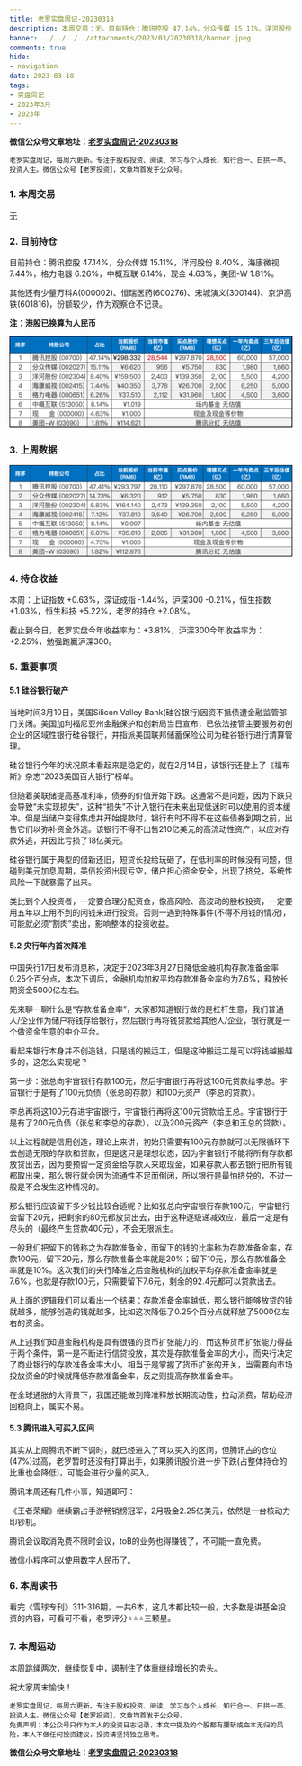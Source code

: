 ```yaml
---
title: 老罗实盘周记-20230318
description: 本周交易：无。目前持仓：腾讯控股 47.14%，分众传媒 15.11%，洋河股份 8.40%，海康微视 7.44%，格力电器 6.26%，中概互联 6.14%，现金 4.63%，美团-W 1.81%。其他还有少量万科A(000002)、恒瑞医药(600276)、宋城演义(300144)、京沪高铁(601816)，份额较少，作为观察仓不记录。
banner: ../../../../attachments/2023/03/20230318/banner.jpeg
comments: true
hide:
- navigation
date: 2023-03-18
tags:
- 实盘周记
- 2023年3月
- 2023年
---
```


__微信公众号文章地址：[老罗实盘周记-20230318](https://mp.weixin.qq.com/s/Rojo9r_IegKqowcntdSv8g)__

```
老罗实盘周记，每周六更新。专注于股权投资、阅读、学习与个人成长，知行合一、日拱一卒、投资人生。微信公众号【老罗投资】，文章均首发于公众号。
```

### 1. 本周交易

无

### 2. 目前持仓

目前持仓：腾讯控股 47.14%，分众传媒 15.11%，洋河股份 8.40%，海康微视 7.44%，格力电器 6.26%，中概互联 6.14%，现金 4.63%，美团-W 1.81%。

其他还有少量万科A(000002)、恒瑞医药(600276)、宋城演义(300144)、京沪高铁(601816)，份额较少，作为观察仓不记录。

**注：港股已换算为人民币**

![目前持仓](../../../attachments/2023/03/20230318/1.png)

### 3. 上周数据

![上周数据](../../../attachments/2023/03/20230318/2.png)

### 4. 持仓收益

本周：上证指数 +0.63%，深证成指 -1.44%，沪深300 -0.21%，恒生指数 +1.03%，恒生科技 +5.22%，老罗的持仓 <span class="red">+2.08%</span>。

截止到今日，老罗实盘今年收益率为：<span class="red">+3.81%</span>，沪深300今年收益率为：<span class="red">+2.25%</span>，勉强跑赢沪深300。

### 5. 重要事项

#### 5.1 硅谷银行破产

当地时间3月10日，美国Silicon Valley Bank(硅谷银行)因资不抵债遭金融监管部门关闭。美国加利福尼亚州金融保护和创新局当日宣布，已依法接管主要服务初创企业的区域性银行硅谷银行，并指派美国联邦储蓄保险公司为硅谷银行进行清算管理。

硅谷银行今年的状况原本看起来是稳定的，就在2月14日，该银行还登上了《福布斯》杂志“2023美国百大银行”榜单。

但随着美联储提高基准利率，债券的价值开始下跌。这通常不是问题，因为下跌只会导致“未实现损失”，这种“损失”不计入银行在未来出现低迷时可以使用的资本缓冲。但是当储户变得焦虑并开始提款时，银行有时不得不在这些债券到期之前，出售它们以弥补资金外逃。该银行不得不出售210亿美元的高流动性资产，以应对存款外逃，并因此亏损了18亿美元。

硅谷银行属于典型的借新还旧，短贷长投给玩砸了，在低利率的时候没有问题，但碰到美元加息周期，美债投资出现亏空，储户担心资金安全，出现了挤兑，系统性风险一下就暴露了出来。

类比到个人投资者，一定要合理分配资金，像高风险、高波动的股权投资，一定要用五年以上用不到的闲钱来进行投资。否则一遇到特殊事件(不得不用钱的情况)，可能就必须“割肉”卖出，影响整体的投资收益。

#### 5.2 央行年内首次降准

中国央行17日发布消息称，决定于2023年3月27日降低金融机构存款准备金率0.25个百分点，本次下调后，金融机构加权平均存款准备金率约为7.6%，释放长期资金5000亿左右。

先来聊一聊什么是“存款准备金率”，大家都知道银行做的是杠杆生意，我们普通人/企业作为储户将钱存给银行，然后银行再将钱贷款给其他人/企业，银行就是一个做资金生意的中介平台。

看起来银行本身并不创造钱，只是钱的搬运工，但是这种搬运工是可以将钱越搬越多的，这怎么实现呢？

第一步：张总向宇宙银行存款100元，然后宇宙银行再将这100元贷款给李总。宇宙银行于是有了100元负债（张总的存款）和100元资产（李总的贷款）。

李总再将这100元存进宇宙银行，宇宙银行再将这100元贷款给王总。宇宙银行于是有了200元负债（张总和李总的存款），以及200元资产（李总和王总的贷款）。

以上过程就是信用创造，理论上来讲，初始只需要有100元存款就可以无限循环下去创造无限的存款和贷款，但是这只是理想状态，因为宇宙银行不能将所有存款都放贷出去，因为要预留一定资金给存款人来取现金，如果存款人都去银行把所有钱都取出来，那么银行就会因为流通性不足而倒闭，所以银行是最怕挤兑的，不过一般是不会发生这种情况的。

那么银行应该留下多少钱比较合适呢？比如张总向宇宙银行存款100元，宇宙银行会留下20元，把剩余的80元都放贷出去，由于这种逐级递减效应，最后一定是有尽头的（最终产生贷款400元），不会无限派生。

一般我们把留下的钱称之为存款准备金，而留下的钱的比率称为存款准备金率，存款100元，留下20元，那么存款准备金率就是20%；留下10元，那么存款准备金率就是10%。这次我们的央行降准之后金融机构的加权平均存款准备金率就是7.6%，也就是存款100元，只需要留下7.6元，剩余的92.4元都可以贷款出去。

从上面的逻辑我们可以看出一个结果：存款准备金率越低，那么银行能够放贷的钱就越多，能够创造的钱就越多，比如这次降低了0.25个百分点就释放了5000亿左右的资金。

从上述我们知道金融机构是具有很强的货币扩张能力的，而这种货币扩张能力得益于两个条件，第一是不断进行信贷投放，其次是存款准备金率的大小，而央行决定了商业银行的存款准备金率大小，相当于是掌握了货币扩张的开关，当需要向市场投放资金的时候就降低存款准备金率，反之则提高存款准备金率。

在全球通胀的大背景下，我国还能做到降准释放长期流动性，拉动消费，帮助经济回稳向上，属实不易。

#### 5.3 腾讯进入可买入区间

其实从上周腾讯不断下调时，就已经进入了可以买入的区间，但腾讯占的仓位(47%)过高，老罗暂时还没有打算出手，如果腾讯股价进一步下跌(占整体持仓的比重也会降低)，可能会进行少量的买入。

腾讯本周还有几件小事，知道即可：

《王者荣耀》继续霸占手游畅销榜冠军，2月吸金2.25亿美元，依然是一台核动力印钞机。

腾讯会议取消免费不限时会议，toB的业务也得赚钱了，不可能一直免费。

微信小程序可以使用数字人民币了。

### 6. 本周读书

看完《雪球专刊》311-316期，一共6本，这几本都比较一般，大多数是讲基金投资的内容，可看可不看，老罗评分⭐️⭐️⭐️三颗星。

### 7. 本周运动

本周跳绳两次，继续恢复中，遏制住了体重继续增长的势头。

祝大家周末愉快！

```
老罗实盘周记，每周六更新。专注于股权投资、阅读、学习与个人成长，知行合一、日拱一卒、投资人生。微信公众号【老罗投资】，文章均首发于公众号。
免责声明：本公众号只作为本人的投资日志记录，本文中提及的个股都有腰斩或血本无归的风险，本人不做任何投资建议，投资请坚持独立思考。
```

__微信公众号文章地址：[老罗实盘周记-20230318](https://mp.weixin.qq.com/s/Rojo9r_IegKqowcntdSv8g)__